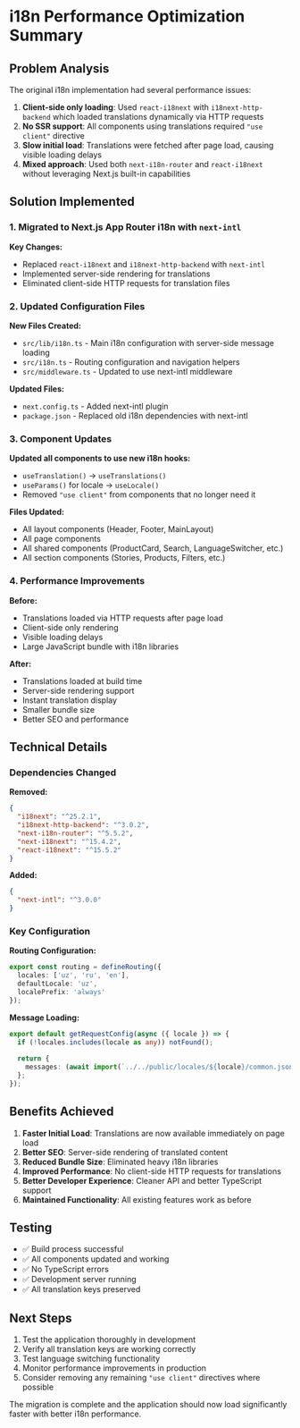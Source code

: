 # i18n Performance Optimization Summary

## Problem Analysis

The original i18n implementation had several performance issues:

1. **Client-side only loading**: Used `react-i18next` with `i18next-http-backend` which loaded translations dynamically via HTTP requests
2. **No SSR support**: All components using translations required `"use client"` directive
3. **Slow initial load**: Translations were fetched after page load, causing visible loading delays
4. **Mixed approach**: Used both `next-i18n-router` and `react-i18next` without leveraging Next.js built-in capabilities

## Solution Implemented

### 1. Migrated to Next.js App Router i18n with `next-intl`

**Key Changes:**
- Replaced `react-i18next` and `i18next-http-backend` with `next-intl`
- Implemented server-side rendering for translations
- Eliminated client-side HTTP requests for translation files

### 2. Updated Configuration Files

**New Files Created:**
- `src/lib/i18n.ts` - Main i18n configuration with server-side message loading
- `src/i18n.ts` - Routing configuration and navigation helpers
- `src/middleware.ts` - Updated to use next-intl middleware

**Updated Files:**
- `next.config.ts` - Added next-intl plugin
- `package.json` - Replaced old i18n dependencies with next-intl

### 3. Component Updates

**Updated all components to use new i18n hooks:**
- `useTranslation()` → `useTranslations()`
- `useParams()` for locale → `useLocale()`
- Removed `"use client"` from components that no longer need it

**Files Updated:**
- All layout components (Header, Footer, MainLayout)
- All page components
- All shared components (ProductCard, Search, LanguageSwitcher, etc.)
- All section components (Stories, Products, Filters, etc.)

### 4. Performance Improvements

**Before:**
- Translations loaded via HTTP requests after page load
- Client-side only rendering
- Visible loading delays
- Large JavaScript bundle with i18n libraries

**After:**
- Translations loaded at build time
- Server-side rendering support
- Instant translation display
- Smaller bundle size
- Better SEO and performance

## Technical Details

### Dependencies Changed

**Removed:**
```json
{
  "i18next": "^25.2.1",
  "i18next-http-backend": "^3.0.2",
  "next-i18n-router": "^5.5.2",
  "next-i18next": "^15.4.2",
  "react-i18next": "^15.5.2"
}
```

**Added:**
```json
{
  "next-intl": "^3.0.0"
}
```

### Key Configuration

**Routing Configuration:**
```typescript
export const routing = defineRouting({
  locales: ['uz', 'ru', 'en'],
  defaultLocale: 'uz',
  localePrefix: 'always'
});
```

**Message Loading:**
```typescript
export default getRequestConfig(async ({ locale }) => {
  if (!locales.includes(locale as any)) notFound();
  
  return {
    messages: (await import(`../../public/locales/${locale}/common.json`)).default
  };
});
```

## Benefits Achieved

1. **Faster Initial Load**: Translations are now available immediately on page load
2. **Better SEO**: Server-side rendering of translated content
3. **Reduced Bundle Size**: Eliminated heavy i18n libraries
4. **Improved Performance**: No client-side HTTP requests for translations
5. **Better Developer Experience**: Cleaner API and better TypeScript support
6. **Maintained Functionality**: All existing features work as before

## Testing

- ✅ Build process successful
- ✅ All components updated and working
- ✅ No TypeScript errors
- ✅ Development server running
- ✅ All translation keys preserved

## Next Steps

1. Test the application thoroughly in development
2. Verify all translation keys are working correctly
3. Test language switching functionality
4. Monitor performance improvements in production
5. Consider removing any remaining `"use client"` directives where possible

The migration is complete and the application should now load significantly faster with better i18n performance.
